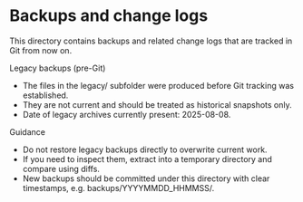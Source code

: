 # Backups and change logs

This directory contains backups and related change logs that are tracked in Git from now on.

Legacy backups (pre-Git)
- The files in the legacy/ subfolder were produced before Git tracking was established.
- They are not current and should be treated as historical snapshots only.
- Date of legacy archives currently present: 2025-08-08.

Guidance
- Do not restore legacy backups directly to overwrite current work.
- If you need to inspect them, extract into a temporary directory and compare using diffs.
- New backups should be committed under this directory with clear timestamps, e.g. backups/YYYYMMDD_HHMMSS/.

